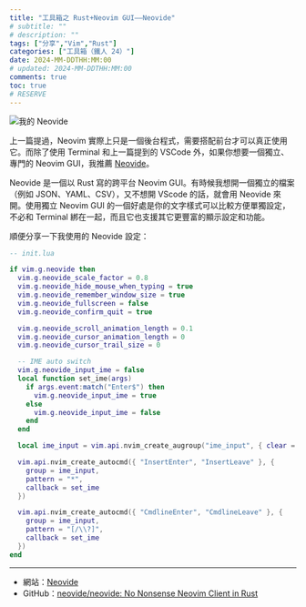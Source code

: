 ```yaml
---
title: "工具箱之 Rust+Neovim GUI——Neovide"
# subtitle: ""
# description: ""
tags: ["分享","Vim","Rust"]
categories: ["工具箱（鐵人 24）"]
date: 2024-MM-DDTHH:MM:00
# updated: 2024-MM-DDTHH:MM:00
comments: true
toc: true
# RESERVE
---
```


![我的 Neovide][neovide]

[neovide]: http

上一篇提過，Neovim 實際上只是一個後台程式，需要搭配前台才可以真正使用它。而除了使用 Terminal 和上一篇提到的 VSCode 外，如果你想要一個獨立、專門的 Neovim GUI，我推薦 [Neovide](https://neovide.dev/)。

<!-- more -->

Neovide 是一個以 Rust 寫的跨平台 Neovim GUI。有時候我想開一個獨立的檔案（例如 JSON、YAML、CSV），又不想開 VScode 的話，就會用 Neovide 來開。使用獨立 Neovim GUI 的一個好處是你的文字樣式可以比較方便單獨設定，不必和 Terminal 綁在一起，而且它也支援其它更豐富的顯示設定和功能。

順便分享一下我使用的 Neovide 設定：

```lua
-- init.lua

if vim.g.neovide then
  vim.g.neovide_scale_factor = 0.8
  vim.g.neovide_hide_mouse_when_typing = true
  vim.g.neovide_remember_window_size = true
  vim.g.neovide_fullscreen = false
  vim.g.neovide_confirm_quit = true

  vim.g.neovide_scroll_animation_length = 0.1
  vim.g.neovide_cursor_animation_length = 0
  vim.g.neovide_cursor_trail_size = 0

  -- IME auto switch
  vim.g.neovide_input_ime = false
  local function set_ime(args)
    if args.event:match("Enter$") then
      vim.g.neovide_input_ime = true
    else
      vim.g.neovide_input_ime = false
    end
  end

  local ime_input = vim.api.nvim_create_augroup("ime_input", { clear = true })

  vim.api.nvim_create_autocmd({ "InsertEnter", "InsertLeave" }, {
    group = ime_input,
    pattern = "*",
    callback = set_ime
  })

  vim.api.nvim_create_autocmd({ "CmdlineEnter", "CmdlineLeave" }, {
    group = ime_input,
    pattern = "[/\\?]",
    callback = set_ime
  })
end
```

---

- 網站：[Neovide](https://neovide.dev/)
- GitHub：[neovide/neovide: No Nonsense Neovim Client in Rust](https://github.com/neovide/neovide)
